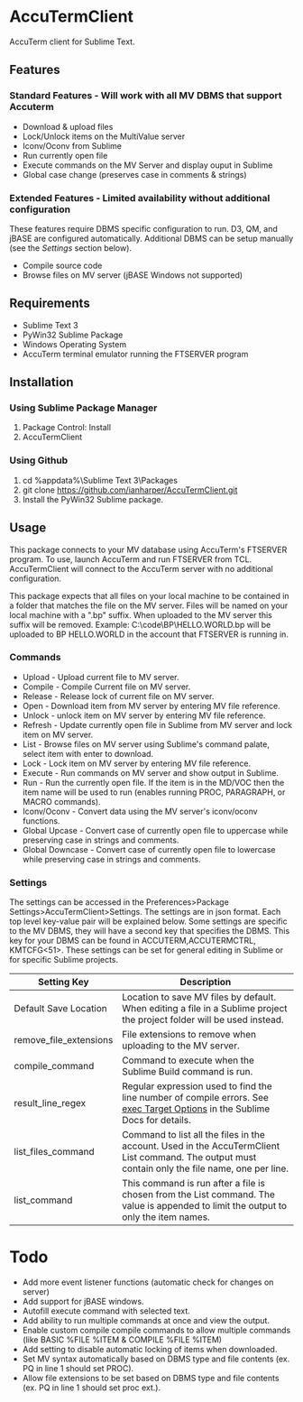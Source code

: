 # AccuTermClient

AccuTerm client for Sublime Text.

## Features 
### Standard Features - Will work with all MV DBMS that support Accuterm
* Download & upload files
* Lock/Unlock items on the MultiValue server
* Iconv/Oconv from Sublime
* Run currently open file 
* Execute commands on the MV Server and display ouput in Sublime
* Global case change (preserves case in comments & strings)

### Extended Features - Limited availability without additional configuration 
These features require DBMS specific configuration to run. D3, QM, and jBASE are configured automatically. Additional DBMS can be setup manually (see the _Settings_ section below).

* Compile source code
* Browse files on MV server (jBASE Windows not supported)

## Requirements
* Sublime Text 3
* PyWin32 Sublime Package
* Windows Operating System
* AccuTerm terminal emulator running the FTSERVER program


## Installation
### Using Sublime Package Manager
1. Package Control: Install
2. AccuTermClient

### Using Github
1. cd %appdata%\Sublime Text 3\Packages
2. git clone https://github.com/ianharper/AccuTermClient.git
3. Install the PyWin32 Sublime package.


## Usage
This package connects to your MV database using AccuTerm's FTSERVER program. To use, launch AccuTerm and run FTSERVER from TCL. AccuTermClient will connect to the AccuTerm server with no additional configuration. 

This package expects that all files on your local machine to be contained in a folder that matches the file on the MV server. Files will be named on your local machine with a ".bp" suffix. When uploaded to the MV server this suffix will be removed. 
Example: C:\code\BP\HELLO.WORLD.bp will be uploaded to BP HELLO.WORLD in the account that FTSERVER is running in.

### Commands
* Upload - Upload current file to MV server.
* Compile - Compile Current file on MV server.
* Release - Release lock of current file on MV server.
* Open - Download item from MV server by entering MV file reference.
* Unlock - unlock item on MV server by entering MV file reference.
* Refresh - Update currently open file in Sublime from MV server and lock item on MV server.
* List - Browse files on MV server using Sublime's command palate, select item with enter to download. 
* Lock - Lock item on MV server by entering MV file reference.
* Execute - Run commands on MV server and show output in Sublime.
* Run - Run the currently open file. If the item is in the MD/VOC then the item name will be used to run (enables running PROC, PARAGRAPH, or MACRO commands).
* Iconv/Oconv - Convert data using the MV server's iconv/oconv functions.
* Global Upcase - Convert case of currently open file to uppercase while preserving case in strings and comments.
* Global Downcase - Convert case of currently open file to lowercase while preserving case in strings and comments.

### Settings
The settings can be accessed in the Preferences>Package Settings>AccuTermClient>Settings. The settings are in json format. Each top level key-value pair will be explained below. Some settings are specific to the MV DBMS, they will have a second key that specifies the DBMS. This key for your DBMS can be found in ACCUTERM,ACCUTERMCTRL, KMTCFG<51>. These settings can be set for general editing in Sublime or for specific Sublime projects.

| Setting Key | Description |
| ----------- | ----------- |
| Default Save Location | Location to save MV files by default. When editing a file in a Sublime project the project folder will be used instead.|
| remove_file_extensions | File extensions to remove when uploading to the MV server. | 
| compile_command | Command to execute when the Sublime Build command is run. |
| result_line_regex | Regular expression used to find the line number of compile errors. See [exec Target Options](https://www.sublimetext.com/docs/3/build_systems.html#exec_options) in the Sublime Docs for details. |
| list_files_command | Command to list all the files in the account. Used in the AccuTermClient List command. The output must contain only the file name, one per line. |
| list_command | This command is run after a file is chosen from the List command. The value is appended to limit the output to only the item names. |



# Todo
* Add more event listener functions (automatic check for changes on server)
* Add support for jBASE windows.
* Autofill execute command with selected text.
* Add ability to run multiple commands at once and view the output.
* Enable custom compile compile commands to allow multiple commands (like BASIC %FILE %ITEM & COMPILE %FILE %ITEM)
* Add setting to disable automatic locking of items when downloaded.
* Set MV syntax automatically based on DBMS type and file contents (ex. PQ in line 1 should set PROC).
* Allow file extensions to be set based on DBMS type and file contents (ex. PQ in line 1 should set proc ext.).
